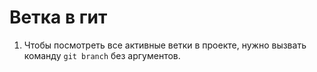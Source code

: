 # Ветка в гит
1. Чтобы посмотреть все активные ветки в проекте, нужно вызвать команду `git branch` без аргументов.